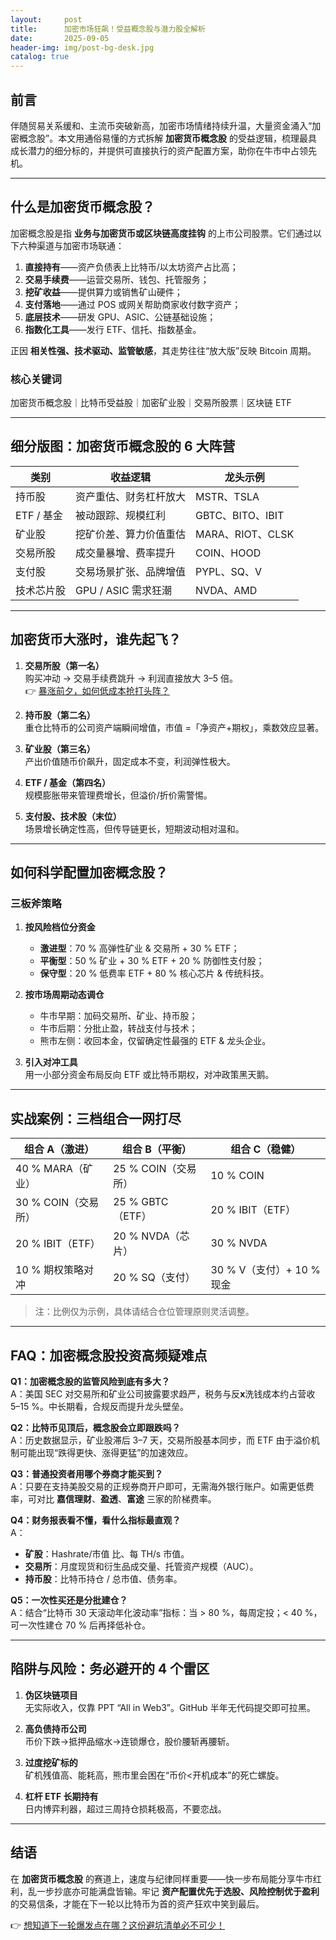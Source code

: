 ```yaml
---
layout:     post
title:      加密市场狂飙！受益概念股与潜力股全解析
date:       2025-09-05
header-img: img/post-bg-desk.jpg
catalog: true
---
```


## 前言  
伴随贸易关系缓和、主流币突破新高，加密市场情绪持续升温，大量资金涌入“加密概念股”。本文用通俗易懂的方式拆解 **加密货币概念股** 的受益逻辑，梳理最具成长潜力的细分标的，并提供可直接执行的资产配置方案，助你在牛市中占领先机。

---

## 什么是加密货币概念股？  
加密概念股是指 **业务与加密货币或区块链高度挂钩** 的上市公司股票。它们通过以下六种渠道与加密市场联通：  

1. **直接持有**——资产负债表上比特币/以太坊资产占比高；  
2. **交易手续费**——运营交易所、钱包、托管服务；  
3. **挖矿收益**——提供算力或销售矿山硬件；  
4. **支付落地**——通过 POS 或网关帮助商家收付数字资产；  
5. **底层技术**——研发 GPU、ASIC、公链基础设施；  
6. **指数化工具**——发行 ETF、信托、指数基金。  

正因 **相关性强、技术驱动、监管敏感**，其走势往往“放大版”反映 Bitcoin 周期。

### 核心关键词  
加密货币概念股｜比特币受益股｜加密矿业股｜交易所股票｜区块链 ETF

---

## 细分版图：加密货币概念股的 6 大阵营  

| 类别        | 收益逻辑               | 龙头示例               |
| ----------- | ---------------------- | ---------------------- |
| 持币股      | 资产重估、财务杠杆放大  | MSTR、TSLA             |
| ETF / 基金  | 被动跟踪、规模红利      | GBTC、BITO、IBIT       |
| 矿业股      | 挖矿价差、算力价值重估  | MARA、RIOT、CLSK       |
| 交易所股    | 成交量暴增、费率提升    | COIN、HOOD             |
| 支付股      | 交易场景扩张、品牌增值  | PYPL、SQ、V            |
| 技术芯片股  | GPU / ASIC 需求狂潮     | NVDA、AMD              |

---

## 加密货币大涨时，谁先起飞？  

1. **交易所股（第一名）**  
   购买冲动 → 交易手续费跳升 → 利润直接放大 3–5 倍。  
   👉 [暴涨前夕，如何低成本抢打头阵？](https://okxdog.com/)

2. **持币股（第二名）**  
   重仓比特币的公司资产端瞬间增值，市值 =「净资产+期权」，乘数效应显著。

3. **矿业股（第三名）**  
   产出价值随币价飙升，固定成本不变，利润弹性极大。

4. **ETF / 基金（第四名）**  
   规模膨胀带来管理费增长，但溢价/折价需警惕。

5. **支付股、技术股（末位）**  
   场景增长确定性高，但传导链更长，短期波动相对温和。

---

## 如何科学配置加密概念股？  

### 三板斧策略  

1. **按风险档位分资金**  
   - **激进型**：70 % 高弹性矿业 & 交易所 + 30 % ETF；  
   - **平衡型**：50 % 矿业 + 30 % ETF + 20 % 防御性支付股；  
   - **保守型**：20 % 低费率 ETF + 80 % 核心芯片 & 传统科技。  

2. **按市场周期动态调仓**  
   - 牛市早期：加码交易所、矿业、持币股；  
   - 牛市后期：分批止盈，转战支付与技术；  
   - 熊市左侧：收回本金，仅留确定性最强的 ETF & 龙头企业。  

3. **引入对冲工具**  
   用一小部分资金布局反向 ETF 或比特币期权，对冲政策黑天鹅。

---

## 实战案例：三档组合一网打尽  

| 组合 **A**（激进）       | 组合 **B**（平衡）       | 组合 **C**（稳健）         |
| ------------------------ | ------------------------ | -------------------------- |
| 40 % MARA（矿业）        | 25 % COIN（交易所）      | 10 % COIN                  |
| 30 % COIN（交易所）      | 25 % GBTC（ETF）         | 20 % IBIT（ETF）           |
| 20 % IBIT（ETF）         | 20 % NVDA（芯片）        | 30 % NVDA                  |
| 10 % 期权策略对冲        | 20 % SQ（支付）          | 30 % V（支付）+ 10 % 现金  |

> 注：比例仅为示例，具体请结合仓位管理原则灵活调整。

---

## FAQ：加密概念股投资高频疑难点  

**Q1：加密概念股的监管风险到底有多大？**  
A：美国 SEC 对交易所和矿业公司披露要求趋严，税务与反**x**洗钱成本约占营收 5–15 %。中长期看，合规反而提升龙头壁垒。

**Q2：比特币见顶后，概念股会立即跟跌吗？**  
A：历史数据显示，矿业股滞后 3–7 天，交易所股基本同步，而 ETF 由于溢价机制可能出现“跌得更快、涨得更猛”的加速效应。

**Q3：普通投资者用哪个券商才能买到？**  
A：只要在支持美股交易的正规券商开户即可，无需海外银行账户。如需更低费率，可对比 **嘉信理财**、**盈透**、**富途** 三家的阶梯费率。

**Q4：财务报表看不懂，看什么指标最直观？**  
A：  
- **矿股**：Hashrate/市值 比、每 TH/s 市值。  
- **交易所**：月度现货和衍生品成交量、托管资产规模（AUC）。  
- **持币股**：比特币持仓 / 总市值、债务率。

**Q5：一次性买还是分批建仓？**  
A：结合“比特币 30 天滚动年化波动率”指标：当 > 80 %，每周定投；< 40 %，可一次性建仓 70 % 后再择低补仓。

---

## 陷阱与风险：务必避开的 4 个雷区  

1. **伪区块链项目**  
   无实际收入，仅靠 PPT “All in Web3”。GitHub 半年无代码提交即可拉黑。

2. **高负债持币公司**  
   币价下跌→抵押品缩水→连锁爆仓，股价腰斩再腰斩。

3. **过度挖矿标的**  
   矿机残值高、能耗高，熊市里会困在“币价<开机成本”的死亡螺旋。

4. **杠杆 ETF 长期持有**  
   日内博弈利器，超过三周持仓损耗极高，不要恋战。

---

## 结语  

在 **加密货币概念股** 的赛道上，速度与纪律同样重要——快一步布局能分享牛市红利，乱一步抄底亦可能满盘皆输。牢记 **资产配置优先于选股、风险控制优于盈利** 的交易信条，才能在下一轮以比特币为首的资产狂欢中笑到最后。  

👉 [想知道下一轮爆发点在哪？这份避坑清单必不可少！](https://okxdog.com/)